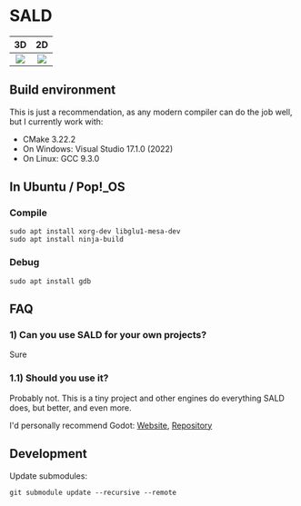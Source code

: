 # SALD


3D             |  2D
:-------------------------:|:-------------------------:
![](otherResources/sandbox.gif)  |  ![](otherResources/breakout.gif)


## Build environment

This is just a recommendation, as any modern compiler can do the job well, but I currently work with:

* CMake 3.22.2
* On Windows: Visual Studio 17.1.0 (2022)
* On Linux: GCC 9.3.0

## In Ubuntu / Pop!_OS

### Compile

    sudo apt install xorg-dev libglu1-mesa-dev
	sudo apt install ninja-build

### Debug

    sudo apt install gdb
 
## FAQ

### 1) Can you use SALD for your own projects?

Sure

### 1.1) Should you use it?

Probably not. This is a tiny project and other engines do everything SALD does, but better, and even more. 

I'd personally recommend Godot: [Website](https://godotengine.org/), [Repository](https://github.com/godotengine/godot)
 
## Development

Update submodules:
 
    git submodule update --recursive --remote   


